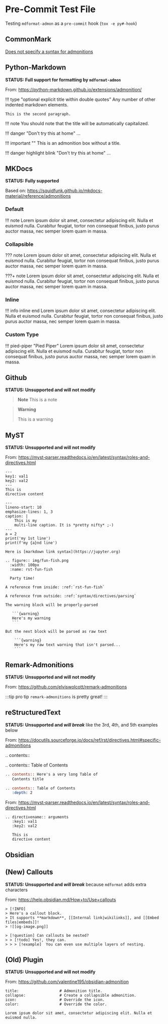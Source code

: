 # Pre-Commit Test File

Testing `mdformat-admon` as a `pre-commit` hook (`tox -e py#-hook`)

## CommonMark

[Does not specify a syntax for admonitions](https://spec.commonmark.org)

## Python-Markdown

**STATUS: Full support for formatting by `mdformat-admon`**

From: https://python-markdown.github.io/extensions/admonition/

!!! type "optional explicit title within double quotes"
    Any number of other indented markdown elements.

    This is the second paragraph.

!!! note
    You should note that the title will be automatically capitalized.

!!! danger "Don't try this at home"
    ...

!!! important ""
    This is an admonition box without a title.

!!! danger highlight blink "Don't try this at home"
    ...

## MKDocs

**STATUS: Fully supported**

Based on: https://squidfunk.github.io/mkdocs-material/reference/admonitions

### Default

!!! note
    Lorem ipsum dolor sit amet, consectetur adipiscing elit. Nulla et euismod
    nulla. Curabitur feugiat, tortor non consequat finibus, justo purus auctor
    massa, nec semper lorem quam in massa.

### Collapsible

??? note
    Lorem ipsum dolor sit amet, consectetur adipiscing elit. Nulla et euismod
    nulla. Curabitur feugiat, tortor non consequat finibus, justo purus auctor
    massa, nec semper lorem quam in massa.

???+ note
    Lorem ipsum dolor sit amet, consectetur adipiscing elit. Nulla et euismod
    nulla. Curabitur feugiat, tortor non consequat finibus, justo purus auctor
    massa, nec semper lorem quam in massa.

### Inline

!!! info inline end
    Lorem ipsum dolor sit amet, consectetur
    adipiscing elit. Nulla et euismod nulla.
    Curabitur feugiat, tortor non consequat
    finibus, justo purus auctor massa, nec
    semper lorem quam in massa.

### Custom Type

!!! pied-piper "Pied Piper"
    Lorem ipsum dolor sit amet, consectetur adipiscing elit. Nulla et
    euismod nulla. Curabitur feugiat, tortor non consequat finibus, justo
    purus auctor massa, nec semper lorem quam in massa.

## Github

**STATUS: Unsupported and will not modify**

> **Note**
> This is a note

> **Warning**
>
> This is a warning

## MyST

**STATUS: Unsupported and will not modify**

From: https://myst-parser.readthedocs.io/en/latest/syntax/roles-and-directives.html

```{directivename} arguments
---
key1: val1
key2: val2
---
This is
directive content
```

```{code-block} python
---
lineno-start: 10
emphasize-lines: 1, 3
caption: |
    This is my
    multi-line caption. It is *pretty nifty* ;-)
---
a = 2
print('my 1st line')
print(f'my {a}nd line')
```

```{admonition} My markdown link
Here is [markdown link syntax](https://jupyter.org)
```

```{eval-rst}
.. figure:: img/fun-fish.png
  :width: 100px
  :name: rst-fun-fish

  Party time!

A reference from inside: :ref:`rst-fun-fish`

A reference from outside: :ref:`syntax/directives/parsing`
```

````{note}
The warning block will be properly-parsed

   ```{warning}
   Here's my warning
   ```

But the next block will be parsed as raw text

    ```{warning}
    Here's my raw text warning that isn't parsed...
    ```
````

## Remark-Admonitions

**STATUS: Unsupported and will not modify**

From: https://github.com/elviswolcott/remark-admonitions

:::tip pro tip
`remark-admonitions` is pretty great!
:::

## reStructuredText

**STATUS: Unsupported and *will break*** like the 3rd, 4th, and 5th examples below

From: https://docutils.sourceforge.io/docs/ref/rst/directives.html#specific-admonitions

.. contents::

.. contents:: Table of Contents

```rst
.. contents:: Here's a very long Table of
   Contents title
```

```rst
.. contents:: Table of Contents
   :depth: 2
```

From: https://myst-parser.readthedocs.io/en/latest/syntax/roles-and-directives.html

```
.. directivename:: arguments
   :key1: val1
   :key2: val2

   This is
   directive content
```

## Obsidian

## (New) Callouts

**STATUS: Unsupported and *will break*** because `mdformat` adds extra characters

From: https://help.obsidian.md/How+to/Use+callouts

```
> [!INFO]
> Here's a callout block.
> It supports **markdown**, [[Internal link|wikilinks]], and [[Embed files|embeds]]!
> ![[og-image.png]]
```

```
> [!question] Can callouts be nested?
> > [!todo] Yes!, they can.
> > > [!example]  You can even use multiple layers of nesting.
```

## (Old) Plugin

**STATUS: Unsupported and will not modify**

From: https://github.com/valentine195/obsidian-admonition

```ad-<type> # Admonition type. See below for a list of available types.
title:                  # Admonition title.
collapse:               # Create a collapsible admonition.
icon:                   # Override the icon.
color:                  # Override the color.

Lorem ipsum dolor sit amet, consectetur adipiscing elit. Nulla et euismod nulla.

```
